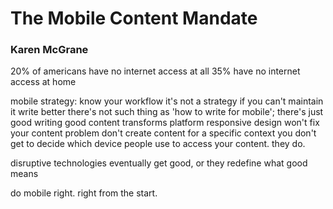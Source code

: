 # The Mobile Content Mandate
### Karen McGrane

20% of americans have no internet access at all
35% have no internet access at home

mobile strategy:
     know your workflow
          it's not a strategy if you can't maintain it
     write better
          there's not such thing as 'how to write for mobile'; there's just good writing
          good content transforms platform
          responsive design won't fix your content problem
     don't create content for a specific context
          you don't get to decide which device people use to access your content. they do.

disruptive technologies eventually get good, or they redefine what good means

do mobile right. right from the start.